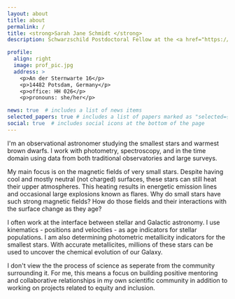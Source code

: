 ```yaml
---
layout: about
title: about
permalink: /
title: <strong>Sarah Jane Schmidt </strong>
description: Schwarzschild Postdoctoral Fellow at the <a href="https://www.aip.de">Leibniz Institute for Astrophysics - Potsdam (AIP)</a>

profile:
  align: right
  image: prof_pic.jpg
  address: >
    <p>An der Sternwarte 16</p>
    <p>14482 Potsdam, Germany</p>
    <p>office: HH 026</p>
    <p>pronouns: she/her</p>

news: true  # includes a list of news items
selected_papers: true # includes a list of papers marked as "selected={true}"
social: true  # includes social icons at the bottom of the page
---
```



I'm an observational astronomer studying the smallest stars and warmest brown dwarfs. I work with photometry, spectroscopy, and in the time domain using data from both traditional observatories and large surveys. 

My main focus is on the magnetic fields of very small stars. Despite having cool and mostly neutral (not charged) surfaces, these stars can still heat their upper atmospheres. This heating results in energetic emission lines and occasional large explosions known as flares. Why do small stars have such strong magnetic fields? How do those fields and their interactions with the surface change as they age? 

I often work at the interface between stellar and Galactic astronomy. I use kinematics - positions and velocities - as age indicators for stellar populations. I am also determining photometric metallicity indicators for the smallest stars. With accurate metallicites, millions of these stars can be used to uncover the chemical evolution of our Galaxy.

I don't view the the process of science as seperate from the community surrounding it. For me, this means a focus on building positive mentoring and collaborative relationships in my own scientific community in addition to working on projects related to equity and inclusion. 

